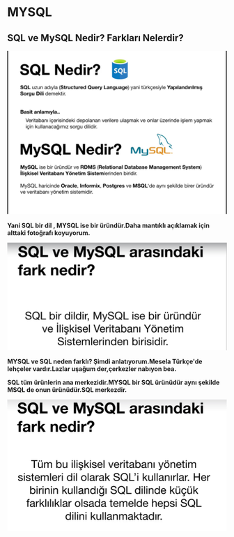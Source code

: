 # MYSQL
## SQL ve MySQL Nedir? Farkları Nelerdir?
<img src="sqlmysql.png">


<b>Yani SQL bir dil , MYSQL ise bir üründür.Daha mantıklı açıklamak için alttaki fotoğrafı koyuyorum.</b>


<img src="sqlmysql2.png">


<b>MYSQL ve SQL neden farklı? Şimdi anlatıyorum.Mesela Türkçe'de lehçeler vardır.Lazlar uşağum der,çerkezler nabıyon bea.</b>

<b>SQL tüm ürünlerin ana merkezidir.MYSQL bir SQL ürünüdür aynı şekilde MSQL de onun ürünüdür.SQL merkezdir.</b>


<img src="sqlmysql3.png">
